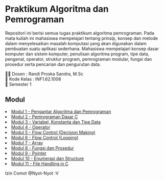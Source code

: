 # Praktikum Algoritma dan Pemrograman
Repositori ini berisi semua tugas praktikum algoritma pemrograman. Pada mata kuliah ini mahasiswa mempelajari tentang prinsip, konsep dan metode dalam menyelesaikan masalah komputasi yang akan digunakan dalam pembuatan suatu aplikasi sederhana. Mahasiswa mempelajari konsep dasar komputer dan sistem komputer, penulisan algoritma program, tipe data, pengenal, operator, struktur program, pemrograman modular, fungsi dan prosedur serta pencarian dan pengurutan data.

🧑‍🏫️ Dosen : Randi Proska Sandra, M.Sc<br>
🏫️ Kode Kelas : INF1.62.1008<br>
📒️ Semester 1<br>

## Modul
<list>
  <li><a href="Modul 1 - Pengantar Algoritma dan Pemrograman">Modul 1 - Pengantar Algoritma dan Pemrograman</a></li>
  <li><a href="Modul 2 - Pemrograman Dasar C">Modul 2 - Pemrograman Dasar C</a></li>
  <li><a href="Modul 3 - Variabel, Konstanta dan Tipe Data">Modul 3 - Variabel, Konstanta dan Tipe Data</a></li>
  <li><a href="Modul 4 - Operator">Modul 4 - Operator</a></li>
  <li><a href="Modul 5 - Flow Control (Decision Making)">Modul 5 - Flow Control (Decision Making)</a></li>
  <li><a href="Modul 6 - Flow Control (Looping)">Modul 6 - Flow Control (Looping)</a></li>
  <li><a href="Modul 7 - Array">Modul 7 - Array</a></li>
  <li><a href="Modul 8 - Fungsi dan Prosedur">Modul 8 - Fungsi dan Prosedur</a></li>
  <li><a href="Modul 9 - Pointer">Modul 9 - Pointer</a></li>
  <li><a href="Modul 10 - Enumerasi dan Structure">Modul 10 - Enumerasi dan Structure</a></li>
 <li><a href="Modul 11 - File Handling in C">Modul 11 - File Handling in C</a></li>
</list>

Izin Comot @Nyot-Nyot :V 
